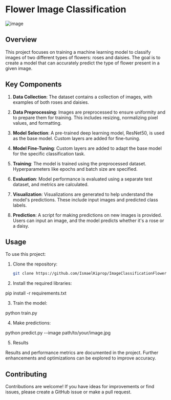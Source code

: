# Flower Image Classification

![image](https://github.com/IsmaelKiprop/ImageClassificationFlowers/assets/133222922/c8f8a8f3-1da0-48dc-864f-4520668044ff)


## Overview

This project focuses on training a machine learning model to classify images of two different types of flowers: roses and daisies. The goal is to create a model that can accurately predict the type of flower present in a given image.

## Key Components

1. **Data Collection**: The dataset contains a collection of images, with examples of both roses and daisies.

2. **Data Preprocessing**: Images are preprocessed to ensure uniformity and to prepare them for training. This includes resizing, normalizing pixel values, and formatting.

3. **Model Selection**: A pre-trained deep learning model, ResNet50, is used as the base model. Custom layers are added for fine-tuning.

4. **Model Fine-Tuning**: Custom layers are added to adapt the base model for the specific classification task.

5. **Training**: The model is trained using the preprocessed dataset. Hyperparameters like epochs and batch size are specified.

6. **Evaluation**: Model performance is evaluated using a separate test dataset, and metrics are calculated.

7. **Visualization**: Visualizations are generated to help understand the model's predictions. These include input images and predicted class labels.

8. **Prediction**: A script for making predictions on new images is provided. Users can input an image, and the model predicts whether it's a rose or a daisy.

## Usage

To use this project:

1. Clone the repository:

   ```bash
   git clone https://github.com/IsmaelKiprop/ImageClassificationFlowers.git

2. Install the required libraries:

pip install -r requirements.txt

3. Train the model:

python train.py

4. Make predictions:

python predict.py --image path/to/your/image.jpg

5. Results

Results and performance metrics are documented in the project. Further enhancements and optimizations can be explored to improve accuracy.

## Contributing
Contributions are welcome! If you have ideas for improvements or find issues, please create a GitHub issue or make a pull request.
